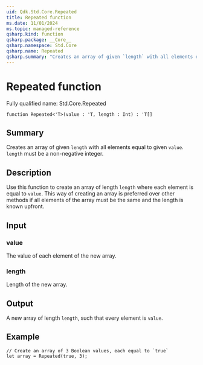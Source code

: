 ```yaml
---
uid: Qdk.Std.Core.Repeated
title: Repeated function
ms.date: 11/01/2024
ms.topic: managed-reference
qsharp.kind: function
qsharp.package: __Core__
qsharp.namespace: Std.Core
qsharp.name: Repeated
qsharp.summary: "Creates an array of given `length` with all elements equal to given `value`. `length` must be a non-negative integer."
---
```


# Repeated function

Fully qualified name: Std.Core.Repeated

```qsharp
function Repeated<'T>(value : 'T, length : Int) : 'T[]
```

## Summary
Creates an array of given `length` with all elements equal to given
`value`. `length` must be a non-negative integer.

## Description
Use this function to create an array of length `length` where each
element is equal to `value`. This way of creating an array is preferred
over other methods if all elements of the array must be the same and
the length is known upfront.

## Input
### value
The value of each element of the new array.
### length
Length of the new array.

## Output
A new array of length `length`, such that every element is `value`.

## Example
```qsharp
// Create an array of 3 Boolean values, each equal to `true`
let array = Repeated(true, 3);
```
